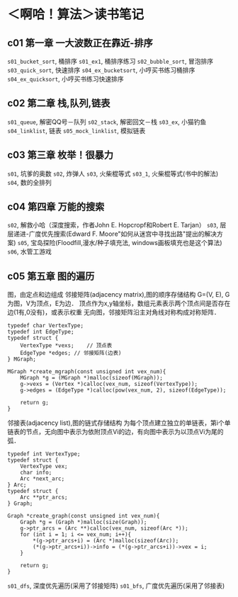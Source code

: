 # ＜啊哈！算法＞读书笔记
## c01 第一章 一大波数正在靠近-排序
`s01_bucket_sort`, 桶排序
`s01_ex1`, 桶排序练习
`s02_bubble_sort`, 冒泡排序
`s03_quick_sort`, 快速排序
`s04_ex_bucketsort`, 小哼买书练习桶排序
`s04_ex_quicksort`, 小哼买书练习快速排序

## c02 第二章 栈,队列,链表
`s01_queue`, 解密QQ号－队列
`s02_stack`, 解密回文－栈
`s03_ex`, 小猫钓鱼
`s04_linklist`, 链表
`s05_mock_linklist`, 模拟链表

## c03 第三章 枚举！很暴力
`s01`, 坑爹的奥数
`s02`, 炸弹人
`s03`, 火柴棍等式
`s03_1`, 火柴棍等式(书中的解法)
`s04`, 数的全排列

## c04 第四章 万能的搜索
`s02`, 解救小哈（深度搜索，作者John E. Hopcropf和Robert E. Tarjan）
`s03`, 层层递进-广度优先搜索(Edward F. Moore"如何从迷宫中寻找出路"提出的解决方案)
`s05`, 宝岛探险(Floodfill,漫水/种子填充法, windows画板填充也是这个算法)
`s06`, 水管工游戏

## c05 第五章 图的遍历
图，由定点和边组成
邻接矩阵(adjacency matrix),图的顺序存储结构
G=(V, E), G为图，V为顶点，E为边．
顶点作为x,y轴坐标，数组元素表示两个顶点间是否存在边(1有,0没有)，或表示权重
无向图，邻接矩阵沿主对角线对称构成对称矩阵．
```
typedef char VertexType;
typedef int EdgeType;
typedef struct {
	VertexType *vexs;    // 顶点表
	EdgeType *edges; // 邻接矩阵(边表)
} MGraph;

MGraph *create_mgraph(const unsigned int vex_num){
	MGraph *g = (MGraph *)malloc(sizeof(MGraph));
	g->vexs = (Vertex *)calloc(vex_num, sizeof(VertexType));
	g->edges = (EdgeType *)calloc(pow(vex_num, 2), sizeof(EdgeType));

	return g;
}
```

邻接表(adjacency list),图的链式存储结构
为每个顶点建立独立的单链表，第i个单链表的节点，无向图中表示为依附顶点Vi的边，有向图中表示为以顶点Vi为尾的弧．
```
typedef int VertexType;
typedef struct {
	VertexType vex;
	char info;
	Arc *next_arc;
} Arc;
typedef struct {
	Arc **ptr_arcs;
} Graph;

Graph *create_graph(const unsigned int vex_num){
	Graph *g = (Graph *)malloc(size(Graph));
	g->ptr_arcs = (Arc **)calloc(vex_num, sizeof(Arc *));
	for (int i = 1; i <= vex_num; i++){
		*(g->ptr_arcs+i) = (Arc *)malloc(sizeof(Arc));
		(*(g->ptr_arcs+i))->info = (*(g->ptr_arcs+i))->vex = i;
	}

	return g;
}
```

`s01_dfs`, 深度优先遍历(采用了邻接矩阵)
`s01_bfs`, 广度优先遍历(采用了邻接表)
